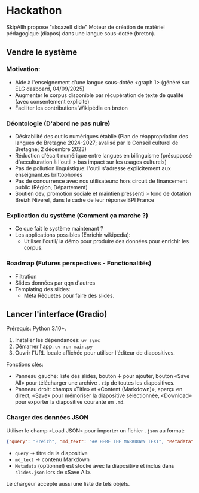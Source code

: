 # Hackathon
SkipAIlh propose "skoazell slide"
Moteur de création de matériel pédagogique (diapos) dans une langue sous-dotée (breton).


## Vendre le système

### Motivation:

- Aide à l'enseignement d'une langue sous-dotée <graph 1> (généré sur ELG dasboard, 04/09/2025)
- Augmenter le corpus disponible par récupération de texte de qualité (avec consentement explicite)
- Faciliter les contributions Wikipédia en breton

### Déontologie (D'abord ne pas nuire)
- Désirabilité des outils numériques établie (Plan de réappropriation des langues de Bretagne 2024-2027; avalisé par le Conseil culturel de Bretagne; 2 décembre 2023)
- Réduction d'écart numérique entre langues en bilinguisme (présupposé d'acculturation à l'outil > bas impact sur les usages culturels)
- Pas de pollution linguistique: l'outil s'adresse explicitement aux enseignant.es brittophones
- Pas de concurrence avec nos utilisateurs: hors circuit de financement public (Région, Département)
- Soutien dev, promotion sociale et maintien pressenti > fond de dotation Breizh Niverel, dans le cadre de leur réponse BPI France

### Explication du système (Comment ça marche ?)

- Ce que fait le système maintenant ?
- Les applications possibles (Enrichir wikipedia):
    - Utiliser l'outil/ la démo pour produire des données pour enrichir les corpus.

### Roadmap (Futures perspectives - Fonctionalités)

- Filtration
- Slides données par qqn d'autres
- Templating des slides:
    - Méta Rêquetes pour faire des slides.

## Lancer l'interface (Gradio)

Prérequis: Python 3.10+.

1. Installer les dépendances: `uv sync`
2. Démarrer l'app: `uv run main.py`
3. Ouvrir l'URL locale affichée pour utiliser l'éditeur de diapositives.

Fonctions clés:
- Panneau gauche: liste des slides, bouton ➕ pour ajouter, bouton «Save All» pour télécharger une archive `.zip` de toutes les diapositives.
- Panneau droit: champs «Title» et «Content (Markdown)», aperçu en direct, «Save» pour mémoriser la diapositive sélectionnée, «Download» pour exporter la diapositive courante en `.md`.

### Charger des données JSON

Utiliser le champ «Load JSON» pour importer un fichier `.json` au format:

```json
{"query": "Breizh", "md_text": "## HERE THE MARKDOWN TEXT", "Metadata": {"source": "..."}}
```

- `query` → titre de la diapositive
- `md_text` → contenu Markdown
- `Metadata` (optionnel) est stocké avec la diapositive et inclus dans `slides.json` lors de «Save All».

Le chargeur accepte aussi une liste de tels objets.
